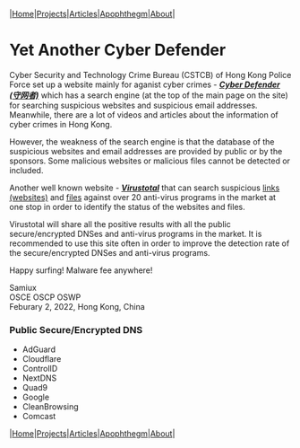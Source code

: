 |[Home](/README.md)|[Projects](/projects.md)|[Articles](/articles.md)|[Apophthegm](/apophthegm.md)|[About](/about.md)|

# Yet Another Cyber Defender
 
Cyber Security and Technology Crime Bureau (CSTCB) of Hong Kong Police Force set up a website mainly for aganist cyber crimes - [___Cyber Defender (守网者)___](https://cyberdefender.hk//en-us/) which has a search engine (at the top of the main page on the site) for searching suspicious websites and suspicious email addresses.  Meanwhile, there are a lot of videos and articles about the information of cyber crimes in Hong Kong.  
 
However, the weakness of the search engine is that the database of the suspicious websites and email addresses are provided by public or by the sponsors.  Some malicious websites or malicious files cannot be detected or included.
 
Another well known website - [___Virustotal___](https://www.virustotal.com) that can search suspicious [links (websites)](https://www.virustotal.com/gui/home/url) and [files](https://www.virustotal.com/gui/home/upload) against over 20 anti-virus programs in the market at one stop in order to identify the status of the websites and files.
 
Virustotal will share all the positive results with all the public secure/encrypted DNSes and anti-virus programs in the market.  It is recommended to use this site often in order to improve the detection rate of the secure/encrypted DNSes and anti-virus programs.
 
Happy surfing!  Malware fee anywhere!

Samiux  
OSCE  OSCP  OSWP  
Feburary 2, 2022, Hong Kong, China  

### Public Secure/Encrypted DNS

- AdGuard  
- Cloudflare  
- ControlID  
- NextDNS  
- Quad9  
- Google  
- CleanBrowsing  
- Comcast  

|[Home](/README.md)|[Projects](/projects.md)|[Articles](/articles.md)|[Apophthegm](/apophthegm.md)|[About](/about.md)|
